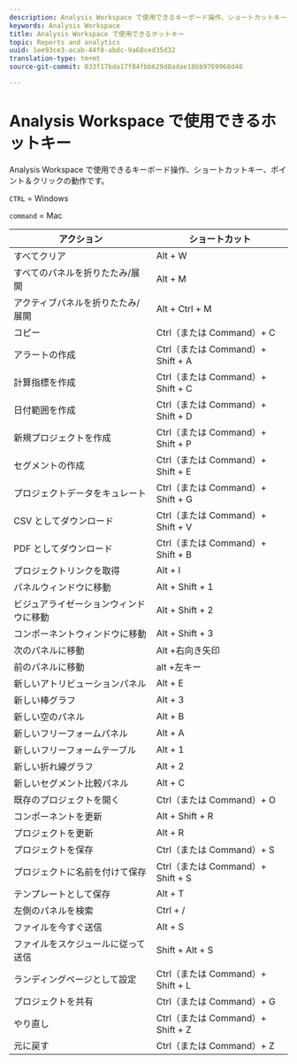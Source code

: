 ```yaml
---
description: Analysis Workspace で使用できるキーボード操作、ショートカットキー、ポイント＆クリックの動作です。
keywords: Analysis Workspace
title: Analysis Workspace で使用できるホットキー
topic: Reports and analytics
uuid: 1ee93ce3-acab-44f8-abdc-9a68ced35d32
translation-type: tm+mt
source-git-commit: 033f17bda17f84fbb629d8adae18bb9769968d48

---
```



# Analysis Workspace で使用できるホットキー

Analysis Workspace で使用できるキーボード操作、ショートカットキー、ポイント＆クリックの動作です。

`CTRL` = Windows

`command` = Mac

| アクション | ショートカット |
|---|---|
| すべてクリア | Alt + W |
| すべてのパネルを折りたたみ/展開 | Alt + M |
| アクティブパネルを折りたたみ/展開 | Alt + Ctrl + M |
| コピー | Ctrl（または Command）+ C |
| アラートの作成 | Ctrl（または Command）+ Shift + A |
| 計算指標を作成 | Ctrl（または Command）+ Shift + C |
| 日付範囲を作成 | Ctrl（または Command）+ Shift + D |
| 新規プロジェクトを作成 | Ctrl（または Command）+ Shift + P |
| セグメントの作成 | Ctrl（または Command）+ Shift + E |
| プロジェクトデータをキュレート | Ctrl（または Command）+ Shift + G |
| CSV としてダウンロード | Ctrl（または Command）+ Shift + V |
| PDF としてダウンロード | Ctrl（または Command）+ Shift + B |
| プロジェクトリンクを取得 | Alt + l |
| パネルウィンドウに移動 | Alt + Shift + 1 |
| ビジュアライゼーションウィンドウに移動 | Alt + Shift + 2 |
| コンポーネントウィンドウに移動 | Alt + Shift + 3 |
| 次のパネルに移動 | Alt +右向き矢印 |
| 前のパネルに移動 | alt +左キー |
| 新しいアトリビューションパネル | Alt + E |
| 新しい棒グラフ | Alt + 3 |
| 新しい空のパネル | Alt + B |
| 新しいフリーフォームパネル | Alt + A |
| 新しいフリーフォームテーブル | Alt + 1 |
| 新しい折れ線グラフ | Alt + 2 |
| 新しいセグメント比較パネル | Alt + C |
| 既存のプロジェクトを開く | Ctrl（または Command）+ O |
| コンポーネントを更新 | Alt + Shift + R |
| プロジェクトを更新 | Alt + R |
| プロジェクトを保存 | Ctrl（または Command）+ S |
| プロジェクトに名前を付けて保存 | Ctrl（または Command）+ Shift + S |
| テンプレートとして保存 | Alt + T |
| 左側のパネルを検索 | Ctrl + / |
| ファイルを今すぐ送信 | Alt + S |
| ファイルをスケジュールに従って送信 | Shift + Alt + S |
| ランディングページとして設定 | Ctrl（または Command）+ Shift + L |
| プロジェクトを共有 | Ctrl（または Command）+ G |
| やり直し | Ctrl（または Command）+ Shift + Z |
| 元に戻す | Ctrl（または Command）+ Z |

